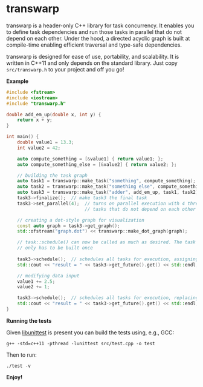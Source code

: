 # transwarp

transwarp is a header-only C++ library for task concurrency. It enables you to define
task dependencies and run those tasks in parallel that do not depend on each other.
Under the hood, a directed acyclic graph is built at compile-time enabling efficient 
traversal and type-safe dependencies.

transwarp is designed for ease of use, portability, and scalability. It is written in 
C++11 and only depends on the standard library. Just copy `src/transwarp.h` 
to your project and off you go!

**Example**

```cpp
#include <fstream>
#include <iostream>
#include "transwarp.h"

double add_em_up(double x, int y) {
    return x + y;
}

int main() {
    double value1 = 13.3;
    int value2 = 42;

    auto compute_something = [&value1] { return value1; };
    auto compute_something_else = [&value2] { return value2; };

    // building the task graph
    auto task1 = transwarp::make_task("something", compute_something);
    auto task2 = transwarp::make_task("something else", compute_something_else);
    auto task3 = transwarp::make_task("adder", add_em_up, task1, task2);
    task3->finalize();  // make task3 the final task
    task3->set_parallel(4);  // turns on parallel execution with 4 threads for 
                             // tasks that do not depend on each other 

    // creating a dot-style graph for visualization
    const auto graph = task3->get_graph();
    std::ofstream("graph.dot") << transwarp::make_dot_graph(graph);

    // task::schedule() can now be called as much as desired. The task graph
    // only has to be built once
    
    task3->schedule();  // schedules all tasks for execution, assigning a future to each task
    std::cout << "result = " << task3->get_future().get() << std::endl;  // result = 55.3

    // modifying data input
    value1 += 2.5;
    value2 += 1;

    task3->schedule();  // schedules all tasks for execution, replacing the existing futures
    std::cout << "result = " << task3->get_future().get() << std::endl;  // result = 58.8
}
```

**Running the tests**

Given [libunittest](http://libunittest.sourceforge.net/) is present you can build the tests using, e.g., GCC:
```
g++ -std=c++11 -pthread -lunittest src/test.cpp -o test
```
Then to run:
```
./test -v
```

**Enjoy!**
